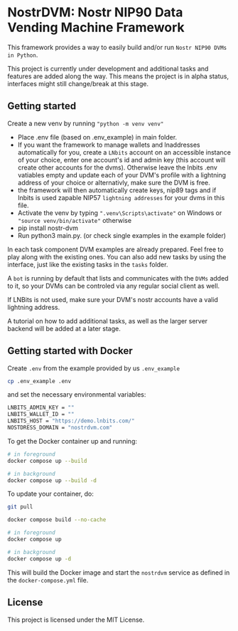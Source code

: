 # NostrDVM: Nostr NIP90 Data Vending Machine Framework

This framework provides a way to easily build and/or run `Nostr NIP90 DVMs in Python`.

This project is currently under development and additional tasks and features are added along the way. 
This means the project is in alpha status, interfaces might still change/break at this stage.

## Getting started 

Create a new venv by running `"python -m venv venv"`
  - Place .env file (based on .env_example) in main folder.
  - If you want the framework to manage wallets and lnaddresses automatically for you, create a `LNbits` account on an accessible instance of your choice, enter one account's id and admin key (this account will create other accounts for the dvms). Otherwise leave the lnbits .env vatiables empty and update each of your DVM's profile with a lightning address of your choice or alternativly, make sure the DVM is free.
  - the framework will then automatically create keys, nip89 tags and if lnbits is used zapable NIP57 `lightning addresses` for your dvms in this file.
  - Activate the venv by typing `".venv\Scripts\activate"` on Windows or `"source venv/bin/activate"` otherwise
  - pip install nostr-dvm
  - Run python3 main.py. (or check single examples in the example folder)

In each task component DVM examples are already prepared. Feel free to play along with the existing ones.
You can also add new tasks by using the interface, just like the existing tasks in the `tasks` folder.

A `bot` is running by default that lists and communicates with the `DVMs` added to it, 
so your DVMs can be controled via any regular social client as well. 

If LNBits is not used, make sure your DVM's nostr accounts have a valid lightning address.

A tutorial on how to add additional tasks, as well as the larger server backend will be added at a later stage. 

## Getting started with Docker

Create `.env` from the example provided by us `.env_example`

```bash
cp .env_example .env
```

and set the necessary environmental variables:

```bash
LNBITS_ADMIN_KEY = ""
LNBITS_WALLET_ID = ""
LNBITS_HOST = "https://demo.lnbits.com/"
NOSTDRESS_DOMAIN = "nostrdvm.com"
```

To get the Docker container up and running:

```sh
# in foreground
docker compose up --build

# in background
docker compose up --build -d
```

To update your container, do:

```sh
git pull

docker compose build --no-cache

# in foreground
docker compose up

# in background
docker compose up -d
```

This will build the Docker image and start the `nostrdvm` service as defined in the `docker-compose.yml` file. 

## License

This project is licensed under the MIT License.
